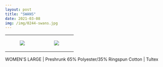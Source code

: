 ```yaml
---
layout: post
title: "SWANS"
date: 2021-03-08
img: /img/0244-swans.jpg
---
```




<table style="width:100%;"><tr><td style="vertical-align:top;">
      <figure class="tmblr-full" data-orig-height="2048" data-orig-width="1365" data-orig-src="https://concertshirts.netlify.app/shirts/0244/0244-01.jpg"><img src="https://64.media.tumblr.com/eaae298d4e88ebd65d7874aa52a16b5b/06933f575eabefbb-59/s540x810/2b106909a31b32f948a0c0dfaf4e6fb79626179b.jpg" data-orig-height="2048" data-orig-width="1365" data-orig-src="https://concertshirts.netlify.app/shirts/0244/0244-01.jpg"/></figure></td>
    <td style="vertical-align:top;">
      <figure class="tmblr-full" data-orig-height="2048" data-orig-width="1365" data-orig-src="https://concertshirts.netlify.app/shirts/0244/0244-02.jpg"><img src="https://64.media.tumblr.com/e6a8d7e0d29ac01995c6bf55b4fab236/06933f575eabefbb-67/s540x810/c0b2f7a720a60120edaa68e1fd36c4455e68b47f.jpg" data-orig-height="2048" data-orig-width="1365" data-orig-src="https://concertshirts.netlify.app/shirts/0244/0244-02.jpg"/></figure></td>
  </tr></table><p>
  WOMEN'S LARGE | Preshrunk 65% Polyester/35% Ringspun Cotton | Tultex
</p>
